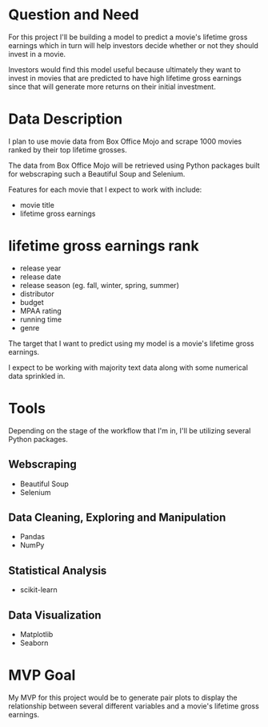 # Question and Need
For this project I'll be building a model to predict a movie's lifetime gross earnings which in turn will help investors decide whether or not they should invest in a movie.

Investors would find this model useful because ultimately they want to invest in movies that are predicted to have high lifetime gross earnings since that will generate more returns on their initial investment.
# Data Description
I plan to use movie data from Box Office Mojo and scrape 1000 movies ranked by their top lifetime grosses.

The data from Box Office Mojo will be retrieved using Python packages built for webscraping such a Beautiful Soup and Selenium.

Features for each movie that I expect to work with include:
* movie title
* lifetime gross earnings
# lifetime gross earnings rank
* release year
* release date
* release season (eg. fall, winter, spring, summer)
* distributor
* budget
* MPAA rating
* running time
* genre

The target that I want to predict using my model is a movie's lifetime gross earnings.

I expect to be working with majority text data along with some numerical data sprinkled in.

# Tools
Depending on the stage of the workflow that I'm in, I'll be utilizing several Python packages.
## Webscraping
* Beautiful Soup
* Selenium
## Data Cleaning, Exploring and Manipulation
* Pandas
* NumPy
## Statistical Analysis
* scikit-learn
## Data Visualization
* Matplotlib
* Seaborn

# MVP Goal
My MVP for this project would be to generate pair plots to display the relationship between several different variables and a movie's lifetime gross earnings.
